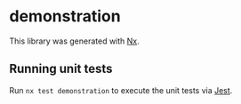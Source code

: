 # demonstration

This library was generated with [Nx](https://nx.dev).

## Running unit tests

Run `nx test demonstration` to execute the unit tests via [Jest](https://jestjs.io).
